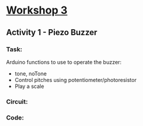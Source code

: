 # [Workshop 3](https://bmesbuildteamucla.github.io/Workshops/Workshop%203%20-%20Arduino%20Analog)

## Activity 1 - Piezo Buzzer

### Task:
Arduino functions to use to operate the buzzer:
* tone, noTone
* Control pitches using potentiometer/photoresistor
* Play a scale 

### Circuit:

### Code:
```C++

```

